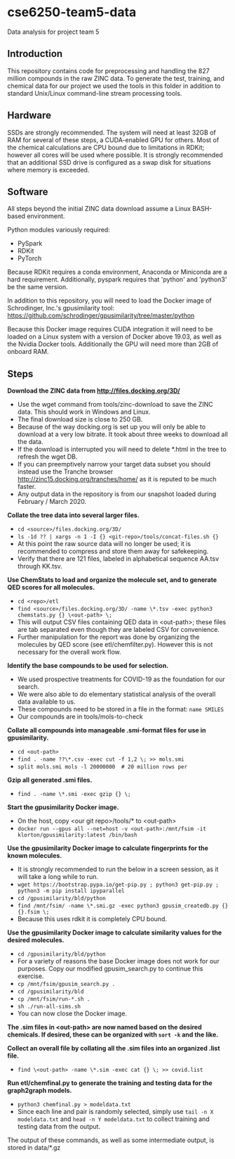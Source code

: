 # cse6250-team5-data
Data analysis for project team 5

## Introduction
This repository contains code for preprocessing and handling the 827 million compounds in the raw ZINC data.  To generate the test, training, and chemical data for our project we used the tools in this folder in addition to standard Unix/Linux command-line stream processing tools.

## Hardware
SSDs are strongly recommended.  The system will need at least 32GB of RAM for several of these steps, a CUDA-enabled GPU for others.  Most of the chemical calculations are CPU bound due to limitations in RDKit; however all cores will be used where possible.  It is strongly recommended that an additional SSD drive is configured as a swap disk for situations where memory is exceeded.

## Software
All steps beyond the initial ZINC data download assume a Linux BASH-based environment.

Python modules variously required:
* PySpark
* RDKit
* PyTorch

Because RDKit requires a conda environment, Anaconda or Miniconda are a hard requirement.  Additionally, pyspark requires that 'python' and 'python3' be the same version.

In addition to this repository, you will need to load the Docker image of Schrodinger, Inc.'s gpusimilarity tool:
https://github.com/schrodinger/gpusimilarity/tree/master/python

Because this Docker image requires CUDA integration it will need to be loaded on a Linux system with a version of Docker above 19.03, as well as the Nvidia Docker tools.  Additionally the GPU will need more than 2GB of onboard RAM.

## Steps
__Download the ZINC data from http://files.docking.org/3D/__
  * Use the wget command from tools/zinc-download to save the ZINC data. This should work in Windows and Linux.
  * The final download size is close to 250 GB.
  * Because of the way docking.org is set up you will only be able to download at a very low bitrate. It took about three weeks to download all the data.
  * If the download is interrupted you will need to delete \*.html in the tree to refresh the wget DB.
  * If you can preemptively narrow your target data subset you should instead use the Tranche browser http://zinc15.docking.org/tranches/home/ as it is reputed to be much faster.
  * Any output data in the repository is from our snapshot loaded during February / March 2020.

__Collate the tree data into several larger files.__
  * `cd <source>/files.docking.org/3D/`
  * `ls -1d ?? | xargs -n 1 -I {} <git-repo>/tools/concat-files.sh {}`
  * At this point the raw source data will no longer be used; it is recommended to compress and store them away for safekeeping.
  * Verify that there are 121 files, labeled in alphabetical sequence AA.tsv through KK.tsv.

__Use ChemStats to load and organize the molecule set, and to generate QED scores for all molecules.__
  * `cd <repo>/etl`
  * `find <source>/files.docking.org/3D/ -name \*.tsv -exec python3 chemstats.py {} \<out-path> \;`
  * This will output CSV files containing QED data in \<out-path>; these files are tab separated even though they are labeled CSV for convenience.
  * Further manipulation for the report was done by organizing the molecules by QED score (see etl/chemfilter.py).  However this is not necessary for the overall work flow.

__Identify the base compounds to be used for selection.__
  * We used prospective treatments for COVID-19 as the foundation for our search.
  * We were also able to do elementary statistical analysis of the overall data available to us.
  * These compounds need to be stored in a file in the format: `name SMILES`
  * Our compounds are in tools/mols-to-check

__Collate all compounds into manageable .smi-format files for use in gpusimilarity.__
  * `cd <out-path>`
  * `find . -name ??\*.csv -exec cut -f 1,2 \; >> mols.smi`
  * `split mols.smi mols -l 20000000  # 20 million rows per`
  
__Gzip all generated .smi files.__
 * `find . -name \*.smi -exec gzip {} \;`

__Start the gpusimilarity Docker image.__
  * On the host, copy \<our git repo>/tools/* to \<out-path>
  * `docker run --gpus all --net=host -v <out-path>:/mnt/fsim -it klorton/gpusimilarity:latest /bin/bash`

__Use the gpusimilarity Docker image to calculate fingerprints for the known molecules.__
  * It is strongly recommended to run the below in a screen session, as it will take a long while to run.
  * `wget https://bootstrap.pypa.io/get-pip.py ; python3 get-pip.py ; python3 -m pip install ipyparallel`
  * `cd /gpusimilarity/bld/python`
  * `find /mnt/fsim/ -name \*.smi.gz -exec python3 gpusim_createdb.py {} {}.fsim \;`
  * Because this uses rdkit it is completely CPU bound.

__Use the gpusimilarity Docker image to calculate similarity values for the desired molecules.__
  * `cd /gpusimilarity/bld/python`
  * For a variety of reasons the base Docker image does not work for our purposes.  Copy our modified gpusim_search.py to continue this exercise.
  * `cp /mnt/fsim/gpusim_search.py .`
  * `cd /gpusimilarity/bld`
  * `cp /mnt/fsim/run-*.sh .`
  * `sh ./run-all-sims.sh`
  * You can now close the Docker image.

__The .sim files in \<out-path> are now named based on the desired chemicals.  If desired, these can be organized with `sort -k` and the like.__

__Collect an overall file by collating all the .sim files into an organized .list file.__
  * `find \<out-path> -name \*.sim -exec cat {} \; >> covid.list`

__Run etl/chemfinal.py to generate the training and testing data for the graph2graph models.__
  * `python3 chemfinal.py > modeldata.txt`
  * Since each line and pair is randomly selected, simply use `tail -n X modeldata.txt` and `head -n Y modeldata.txt` to collect training and testing data from the output.

The output of these commands, as well as some intermediate output, is stored in data/*.gz
